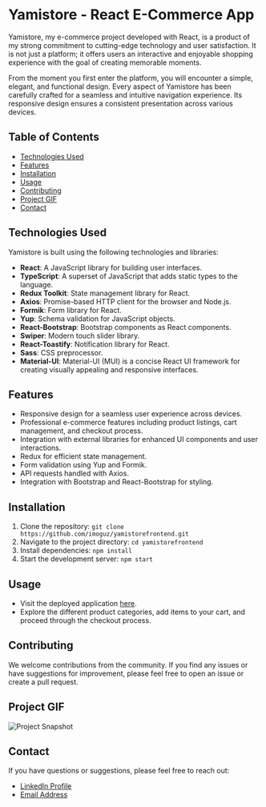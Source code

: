 # Yamistore - React E-Commerce App

Yamistore, my e-commerce project developed with React, is a product of my strong commitment to cutting-edge technology and user satisfaction. It is not just a platform; it offers users an interactive and enjoyable shopping experience with the goal of creating memorable moments.

From the moment you first enter the platform, you will encounter a simple, elegant, and functional design. Every aspect of Yamistore has been carefully crafted for a seamless and intuitive navigation experience. Its responsive design ensures a consistent presentation across various devices.

## Table of Contents

- [Technologies Used](#technologies-used)
- [Features](#features)
- [Installation](#installation)
- [Usage](#usage)
- [Contributing](#contributing)
- [Project GIF](#project-gif)
- [Contact](#contact)

## Technologies Used

Yamistore is built using the following technologies and libraries:

- **React**: A JavaScript library for building user interfaces.
- **TypeScript**: A superset of JavaScript that adds static types to the language.
- **Redux Toolkit**: State management library for React.
- **Axios**: Promise-based HTTP client for the browser and Node.js.
- **Formik**: Form library for React.
- **Yup**: Schema validation for JavaScript objects.
- **React-Bootstrap**: Bootstrap components as React components.
- **Swiper**: Modern touch slider library.
- **React-Toastify**: Notification library for React.
- **Sass**: CSS preprocessor.
- **Material-UI**: Material-UI (MUI) is a concise React UI framework for creating visually appealing and responsive interfaces.

## Features

- Responsive design for a seamless user experience across devices.
- Professional e-commerce features including product listings, cart management, and checkout process.
- Integration with external libraries for enhanced UI components and user interactions.
- Redux for efficient state management.
- Form validation using Yup and Formik.
- API requests handled with Axios.
- Integration with Bootstrap and React-Bootstrap for styling.

## Installation

1. Clone the repository: `git clone https://github.com/imoguz/yamistorefrontend.git`
2. Navigate to the project directory: `cd yamistorefrontend`
3. Install dependencies: `npm install`
4. Start the development server: `npm start`

## Usage

- Visit the deployed application [here](https://yamistorefrontend.vercel.app/).
- Explore the different product categories, add items to your cart, and proceed through the checkout process.

## Contributing

We welcome contributions from the community. If you find any issues or have suggestions for improvement, please feel free to open an issue or create a pull request.

## Project GIF

![Project Snapshot](/assets/yamistore.gif)

## Contact

If you have questions or suggestions, please feel free to reach out:

- [LinkedIn Profile](https://www.linkedin.com/in/imoguz)
- [Email Address](mailto:imoguz0510@gmail.com)
